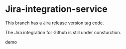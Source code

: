 # Jira-integration-service

This branch has a Jira release version tag code.

The  Jira integration for Github is still under consturction.

demo
